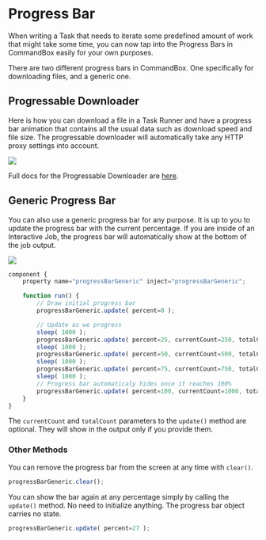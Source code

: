 # Progress Bar

When writing a Task that needs to iterate some predefined amount of work that might take some time, you can now tap into the Progress Bars in CommandBox easily for your own purposes.

There are two different progress bars in CommandBox. One specifically for downloading files, and a generic one.

## Progressable Downloader

Here is how you can download a file in a Task Runner and have a progress bar animation that contains all the usual data such as download speed and file size. The progressable downloader will automatically take any HTTP proxy settings into account.

![](https://github.com/ortus-docs/commandbox-docs/tree/df981947c5780503203384f9de7118f57ee01ca5/.gitbook/assets/image%20%281%29.png)

Full docs for the Progressable Downloader are [here](downloading-files.md).

## Generic Progress Bar

You can also use a generic progress bar for any purpose. It is up to you to update the progress bar with the current percentage. If you are inside of an Interactive Job, the progress bar will automatically show at the bottom of the job output.

![](https://github.com/ortus-docs/commandbox-docs/tree/df981947c5780503203384f9de7118f57ee01ca5/.gitbook/assets/image%20%287%29.png)

```javascript
component {
    property name="progressBarGeneric" inject="progressBarGeneric";

    function run() {
        // Draw initial progress bar
        progressBarGeneric.update( percent=0 );

        // Update as we progress
        sleep( 1000 );
        progressBarGeneric.update( percent=25, currentCount=250, totalCount=1000 );
        sleep( 1000 );
        progressBarGeneric.update( percent=50, currentCount=500, totalCount=1000 );
        sleep( 1000 );
        progressBarGeneric.update( percent=75, currentCount=750, totalCount=1000 );
        sleep( 1000 );
        // Progress bar automaticaly hides once it reaches 100%
        progressBarGeneric.update( percent=100, currentCount=1000, totalCount=1000 );
    }
}
```

The `currentCount` and `totalCount` parameters to the `update()` method are optional. They will show in the output only if you provide them.

### Other Methods

You can remove the progress bar from the screen at any time with `clear()`.

```javascript
progressBarGeneric.clear();
```

You can show the bar again at any percentage simply by calling the `update()` method. No need to initialize anything. The progress bar object carries no state.

```javascript
progressBarGeneric.update( percent=27 );
```

